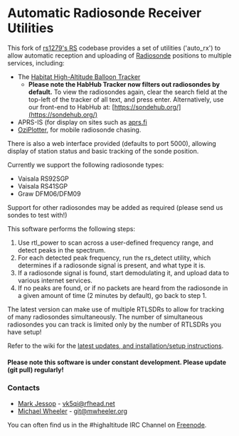 # Automatic Radiosonde Receiver Utilities
This fork of [rs1279's RS](https://github.com/rs1729/RS) codebase provides a set of utilities ('auto_rx') to allow automatic reception and uploading of [Radiosonde](https://en.wikipedia.org/wiki/Radiosonde) positions to multiple services, including:
* The [Habitat High-Altitude Balloon Tracker](https://tracker.habhub.org)
  * **Please note the HabHub Tracker now filters out radiosondes by default.** To view the radiosondes again, clear the search field at the top-left of the tracker of all text, and press enter. Alternatively, use our front-end to HabHub at: [https://sondehub.org/](https://sondehub.org/)
* APRS-IS (for display on sites such as [aprs.fi](https://aprs.fi)
* [OziPlotter](https://github.com/projecthorus/oziplotter), for mobile radiosonde chasing.

There is also a web interface provided (defaults to port 5000), allowing display of station status and basic tracking of the sonde position.

Currently we support the following radiosonde types:
* Vaisala RS92SGP
* Vaisala RS41SGP
* Graw DFM06/DFM09

Support for other radiosondes may be added as required (please send us sondes to test with!)

This software performs the following steps:
1. Use rtl_power to scan across a user-defined frequency range, and detect peaks in the spectrum.
2. For each detected peak frequency, run the rs_detect utility, which determines if a radiosonde signal is present, and what type it is.
3. If a radiosonde signal is found, start demodulating it, and upload data to various internet services.
4. If no peaks are found, or if no packets are heard from the radiosonde in a given amount of time (2 minutes by default), go back to step 1.

The latest version can make use of multiple RTLSDRs to allow for tracking of many radiosondes simultaneously. The number of simultaneous radiosondes you can track is limited only by the number of RTLSDRs you have setup! 

Refer to the wiki for the [latest updates, and installation/setup instructions](https://github.com/projecthorus/radiosonde_auto_rx/wiki).

#### Please note this software is under constant development. Please update (git pull) regularly!

### Contacts
* [Mark Jessop](https://github.com/darksidelemm) - vk5qi@rfhead.net
* [Michael Wheeler](https://github.com/TheSkorm) - git@mwheeler.org

You can often find us in the #highaltitude IRC Channel on [Freenode](https://webchat.freenode.net/).
